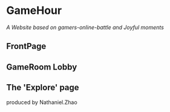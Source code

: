 # GameHour 
*A Website based on gamers-online-battle and Joyful moments*

## FrontPage
## GameRoom Lobby
## The 'Explore' page








produced by Nathaniel.Zhao
